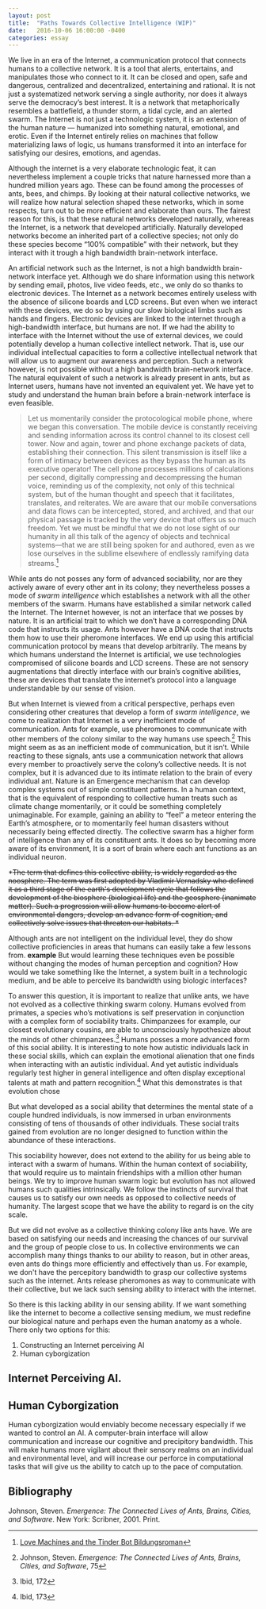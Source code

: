 ```yaml
---
layout: post
title:  "Paths Towards Collective Intelligence (WIP)"
date:   2016-10-06 16:00:00 -0400
categories: essay
---
```


We live in an era of the Internet, a communication protocol that connects humans to a collective network. It is a tool that alerts, entertains, and manipulates those who connect to it. It can be closed and open, safe and dangerous, centralized and decentralized, entertaining and rational. It is not just a systematized network serving a single authority, nor does it always serve the democracy’s best interest. It is a network that metaphorically resembles a battlefield, a thunder storm, a tidal cycle, and an alerted swarm. The Internet is not just a technologic system, it is an extension of the human nature — humanized into something natural, emotional, and erotic. Even if the Internet entirely relies on machines that follow materializing laws of logic, us humans transformed it into an interface for satisfying our desires, emotions, and agendas.

Although the internet is a very elaborate technologic feat, it can nevertheless implement a couple tricks that nature harnessed more than a hundred million years ago. These can be found among the processes of ants, bees, and chimps. By looking at their natural collective networks, we will realize how natural selection shaped these networks, which in some respects, turn out to be more efficient and elaborate than ours. The fairest reason for this, is that these natural networks developed naturally, whereas the Internet, is a network that developed artificially. Naturally developed networks become an inherited part of a collective species; not only do these species become “100% compatible” with their network, but they interact with it trough a high bandwidth brain-network interface.

An artificial network such as the Internet, is not a high bandwidth brain-network interface yet. Although we do share information using this network by sending email, photos, live video feeds, etc., we only do so thanks to electronic devices. The Internet as a network becomes entirely useless with the absence of silicone boards and LCD screens. But even when we interact with these devices, we do so by using our slow biological limbs such as hands and fingers. Electronic devices are linked to the internet through a high-bandwidth interface, but humans are not. If we had the ability to interface with the Internet without the use of external devices, we could potentially develop a human collective intellect network. That is, use our individual intellectual capacities to form a collective intellectual network that will allow us to augment our awareness and perception. Such a network however, is not possible without a high bandwidth brain-network interface. The natural equivalent of such a network is already present in ants, but as Internet users, humans have not invented an equivalent yet. We have yet to study and understand the human brain before a brain-network interface is even feasible.

> Let us momentarily consider the protocological mobile phone, where we began this conversation. The mobile device is constantly receiving and sending information across its control channel to its closest cell tower. Now and again, tower and phone exchange packets of data, establishing their connection. This silent transmission is itself like a form of intimacy between devices as they bypass the human as its executive operator! The cell phone processes millions of calculations per second, digitally compressing and decompressing the human voice, reminding us of the complexity, not only of this technical system, but of the human thought and speech that it facilitates, translates, and reiterates. We are aware that our mobile conversations and data flows can be intercepted, stored, and archived, and that our physical passage is tracked by the very device that offers us so much freedom. Yet we must be mindful that we do not lose sight of our humanity in all this talk of the agency of objects and technical systems—that we are still being spoken for and authored, even as we lose ourselves in the sublime elsewhere of endlessly ramifying data streams.[^Mackinnon]

While ants do not posses any form of advanced sociability, nor are they actively aware of every other ant in its colony; they nevertheless posses a mode of *swarm intelligence* which establishes a network with all the other members of the swarm. Humans have established a similar network called the Internet. The Internet however, is not an interface that we posses by nature. It is an artificial trait to which we don’t have a corresponding DNA code that instructs its usage. Ants however have a DNA code that instructs them how to use their pheromone interfaces. We end up using this artificial communication protocol by means that develop arbitrarily. The means by which humans understand the Internet is artificial, we use technologies compromised of silicone boards and LCD screens. These are not sensory augmentations that directly interface with our brain’s cognitive abilities, these are devices that translate the internet’s protocol into a language understandable by our sense of vision.

But when Internet is viewed from a critical perspective, perhaps even considering other creatures that develop a form of *swarm intelligence*, we come to realization that Internet is a very inefficient mode of communication. Ants for example, use pheromones to communicate with other members of the colony similar to the way humans use speech.[^j1] This might seem as as an inefficient mode of communication, but it isn’t. While reacting to these signals, ants use a communication network that allows every member to proactively serve the colony’s collective needs. It is not complex, but it is advanced due to its intimate relation to the brain of every individual ant. Nature is an Emergence mechanism that can develop complex systems out of simple constituent patterns. In a human context, that is the equivalent of responding to collective human treats such as climate change momentarily, or it could be something completely unimaginable. For example, gaining an ability to “feel” a meteor entering the Earth’s atmosphere, or to momentarily feel human disasters without necessarily being effected directly. The collective swarm has a higher form of intelligence than any of its constituent ants. It does so by becoming more aware of its environment, It is a sort of brain where each ant functions as an individual neuron.

*~~The term that defines this collective ability, is widely regarded as the noosphere. The term was first adopted by Vladimir Vernadsky who defined it as a third stage of the earth's development cycle that follows the development of the biosphere (biological life) and the geosphere (inanimate matter). Such a progression will allow humans to become alert of environmental dangers, develop an advance form of cognition, and collectively solve issues that threaten our habitats.  *~~

Although ants are not intelligent on the individual level, they do show collective proficiencies in areas that humans can easily take a few lessons from. **example** But would learning these techniques even be possible without changing the modes of human perception and cognition? How would we take something like the Internet, a system built in a technologic medium, and be able to perceive its bandwidth using biologic interfaces?

To answer this question, it is important to realize that unlike ants, we have not evolved as a collective thinking swarm colony. Humans evolved from primates, a species who’s motivations is self preservation in conjunction with a complex form of sociability traits. Chimpanzees for example, our closest evolutionary cousins, are able to unconsciously hypothesize about the minds of other chimpanzees.[^j2] Humans posses a more advanced form of this social ability. It is interesting to note how autistic individuals lack in these social skills, which can explain the emotional alienation that one finds when interacting with an autistic individual. And yet autistic individuals regularly test higher in general intelligence and often display exceptional talents at math and pattern recognition.[^j3] What this demonstrates is that evolution chose

But what developed as a social ability that determines the mental state of a couple hundred individuals, is now immersed in urban environments consisting of tens of thousands of other individuals. These social traits gained from evolution are no longer designed to function within the abundance of these interactions.

This sociability however, does not extend to the ability for us being able to interact with a swarm of humans. Within the human context of sociability, that would require us to maintain friendships with a million other human beings. We try to improve human swarm logic but evolution has not allowed humans such qualities intrinsically. We follow the instincts of survival that causes us to satisfy our own needs as opposed to collective needs of humanity. The largest scope that we have the ability to regard is on the city scale.

But we did not evolve as a collective thinking colony like ants have. We are based on satisfying our needs and increasing the chances of our survival and the group of people close to us. In collective environments we can accomplish many things thanks to our ability to reason, but in other areas, even ants do things more efficiently and effectively than us. For example, we don't have the percepitory bandwidth to grasp our collective systems such as the internet. Ants release pheromones  as way to communicate with their collective, but we lack such sensing ability to interact with the internet.

So there is this lacking ability in our sensing ability. If we want something like the internet to become a collective sensing medium, we must redefine our biological nature and perhaps even the human anatomy as a whole. There only two options for this:

1. Constructing an Internet perceiving AI
2. Human cyborgization

## Internet Perceiving AI.

## Human Cyborgization

Human cyborgization would enviably become necessary especially if we wanted to control an AI. A computer-brain interface will allow communication and increase our cognitive and precipitory bandwidth. This will make humans more vigilant about their sensory realms on an individual and environmental level, and will increase our perforce in computational tasks that will give us the ability to catch up to the pace of computation.  

[^Mackinnon]: [Love Machines and the Tinder Bot Bildungsroman](http://www.e-flux.com/journal/74/59802/love-machines-and-the-tinder-bot-bildungsroman/)
[^j1]: Johnson, Steven. *Emergence: The Connected Lives of Ants, Brains, Cities, and Software*, 75
[^j2]: Ibid, 172
[^j3]: Ibid, 173

## Bibliography
Johnson, Steven. *Emergence: The Connected Lives of Ants,
	Brains, Cities, and Software*. New York: Scribner, 2001. Print.
